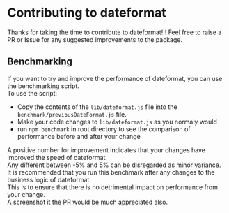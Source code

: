# Contributing to dateformat

Thanks for taking the time to contribute to dateformat!!!
Feel free to raise a PR or Issue for any suggested improvements to the package.

## Benchmarking

If you want to try and improve the performance of dateformat, you can use the benchmarking script.  
To use the script:

- Copy the contents of the `lib/dateformat.js` file into the `benchmark/previousDateFormat.js` file.
- Make your code changes to `lib/dateformat.js` as you normaly would
- run `npm benchmark` in root directory to see the comparison of performance before and after your change

A positive number for improvement indicates that your changes have improved the speed of dateformat.  
Any different between -5% and 5% can be disregarded as minor variance.  
It is recommended that you run this benchmark after any changes to the business logic of dateformat.  
This is to ensure that there is no detrimental impact on performance from your change.  
A screenshot it the PR would be much appreciated also.

